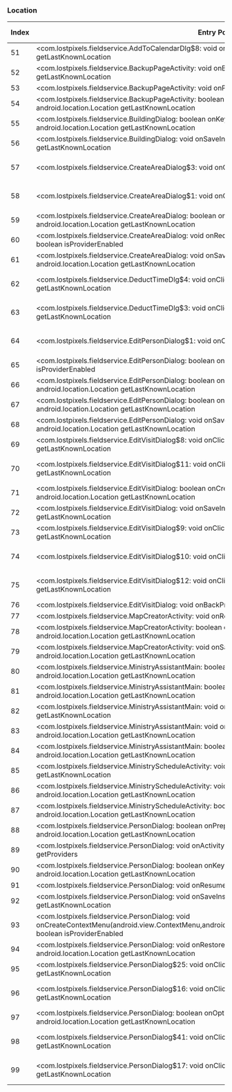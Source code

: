 ### Location
| Index | Entry Point & APIs | Screen shot | Resource id | Label |
| ------------- | ------------- | ------------- |-------------|-------------|
| 51 | <com.lostpixels.fieldservice.AddToCalendarDlg$8: void onClick(android.view.View)>; android.location.Location getLastKnownLocation | ![](C:\Users\hfu\Documents\COSMOS\output\py\Play_win8\Productivity\com.lostpixels.fieldservice\com.lostpixels.fieldservice.AddToCalendarDlg.png) |  | |
| 52 | <com.lostpixels.fieldservice.BackupPageActivity: void onBackPressed()>; android.location.Location getLastKnownLocation | ![](C:\Users\hfu\Documents\COSMOS\output\py\Play_win8\Productivity\com.lostpixels.fieldservice\com.lostpixels.fieldservice.BackupPageActivity.png) |  | |
| 53 | <com.lostpixels.fieldservice.BackupPageActivity: void onPause()>; android.location.Location getLastKnownLocation | ![](C:\Users\hfu\Documents\COSMOS\output\py\Play_win8\Productivity\com.lostpixels.fieldservice\com.lostpixels.fieldservice.BackupPageActivity.png) |  | |
| 54 | <com.lostpixels.fieldservice.BackupPageActivity: boolean onPrepareOptionsMenu(android.view.Menu)>; android.location.Location getLastKnownLocation | ![](C:\Users\hfu\Documents\COSMOS\output\py\Play_win8\Productivity\com.lostpixels.fieldservice\com.lostpixels.fieldservice.BackupPageActivity.png) |  | |
| 55 | <com.lostpixels.fieldservice.BuildingDialog: boolean onKeyDown(int,android.view.KeyEvent)>; android.location.Location getLastKnownLocation | ![](C:\Users\hfu\Documents\COSMOS\output\py\Play_win8\Productivity\com.lostpixels.fieldservice\com.lostpixels.fieldservice.BuildingDialog.png) |  | |
| 56 | <com.lostpixels.fieldservice.BuildingDialog: void onSaveInstanceState(android.os.Bundle)>; android.location.Location getLastKnownLocation | ![](C:\Users\hfu\Documents\COSMOS\output\py\Play_win8\Productivity\com.lostpixels.fieldservice\com.lostpixels.fieldservice.BuildingDialog.png) |  | |
| 57 | <com.lostpixels.fieldservice.CreateAreaDialog$3: void onClick(android.view.View)>; boolean isProviderEnabled | ![](C:\Users\hfu\Documents\COSMOS\output\py\Play_win8\Productivity\com.lostpixels.fieldservice\com.lostpixels.fieldservice.CreateAreaDialog.png) | {'2131361923': <sensitive_component.SensitiveComponent.SensitiveView object at 0x0A6C3ED0>} | |
| 58 | <com.lostpixels.fieldservice.CreateAreaDialog$1: void onClick(android.view.View)>; boolean isProviderEnabled | ![](C:\Users\hfu\Documents\COSMOS\output\py\Play_win8\Productivity\com.lostpixels.fieldservice\com.lostpixels.fieldservice.CreateAreaDialog.png) | {'2131362191': <sensitive_component.SensitiveComponent.SensitiveView object at 0x0A6C3F10>} | |
| 59 | <com.lostpixels.fieldservice.CreateAreaDialog: boolean onKeyDown(int,android.view.KeyEvent)>; android.location.Location getLastKnownLocation | ![](C:\Users\hfu\Documents\COSMOS\output\py\Play_win8\Productivity\com.lostpixels.fieldservice\com.lostpixels.fieldservice.CreateAreaDialog.png) |  | |
| 60 | <com.lostpixels.fieldservice.CreateAreaDialog: void onRequestPermissionsResult(int,java.lang.String[],int[])>; boolean isProviderEnabled | ![](C:\Users\hfu\Documents\COSMOS\output\py\Play_win8\Productivity\com.lostpixels.fieldservice\com.lostpixels.fieldservice.CreateAreaDialog.png) |  | |
| 61 | <com.lostpixels.fieldservice.CreateAreaDialog: void onSaveInstanceState(android.os.Bundle)>; android.location.Location getLastKnownLocation | ![](C:\Users\hfu\Documents\COSMOS\output\py\Play_win8\Productivity\com.lostpixels.fieldservice\com.lostpixels.fieldservice.CreateAreaDialog.png) |  | |
| 62 | <com.lostpixels.fieldservice.DeductTimeDlg$4: void onClick(android.view.View)>; android.location.Location getLastKnownLocation | ![](C:\Users\hfu\Documents\COSMOS\output\py\Play_win8\Productivity\com.lostpixels.fieldservice\com.lostpixels.fieldservice.DeductTimeDlg.png) | {'2131362210': <sensitive_component.SensitiveComponent.SensitiveView object at 0x0A28BAD0>} | |
| 63 | <com.lostpixels.fieldservice.DeductTimeDlg$3: void onClick(android.view.View)>; android.location.Location getLastKnownLocation | ![](C:\Users\hfu\Documents\COSMOS\output\py\Play_win8\Productivity\com.lostpixels.fieldservice\com.lostpixels.fieldservice.DeductTimeDlg.png) | {'2131362204': <sensitive_component.SensitiveComponent.SensitiveView object at 0x0A28B490>} | |
| 64 | <com.lostpixels.fieldservice.EditPersonDialog$1: void onClick(android.view.View)>; boolean isProviderEnabled | ![](C:\Users\hfu\Documents\COSMOS\output\py\Play_win8\Productivity\com.lostpixels.fieldservice\com.lostpixels.fieldservice.EditPersonDialog.png) | {'2131362261': <sensitive_component.SensitiveComponent.SensitiveView object at 0x0A4F2230>} | |
| 65 | <com.lostpixels.fieldservice.EditPersonDialog: boolean onOptionsItemSelected(android.view.MenuItem)>; boolean isProviderEnabled | ![](C:\Users\hfu\Documents\COSMOS\output\py\Play_win8\Productivity\com.lostpixels.fieldservice\com.lostpixels.fieldservice.EditPersonDialog.png) |  | |
| 66 | <com.lostpixels.fieldservice.EditPersonDialog: boolean onCreateOptionsMenu(android.view.Menu)>; android.location.Location getLastKnownLocation | ![](C:\Users\hfu\Documents\COSMOS\output\py\Play_win8\Productivity\com.lostpixels.fieldservice\com.lostpixels.fieldservice.EditPersonDialog.png) |  | |
| 67 | <com.lostpixels.fieldservice.EditPersonDialog: boolean onKeyDown(int,android.view.KeyEvent)>; android.location.Location getLastKnownLocation | ![](C:\Users\hfu\Documents\COSMOS\output\py\Play_win8\Productivity\com.lostpixels.fieldservice\com.lostpixels.fieldservice.EditPersonDialog.png) |  | |
| 68 | <com.lostpixels.fieldservice.EditPersonDialog: void onSaveInstanceState(android.os.Bundle)>; android.location.Location getLastKnownLocation | ![](C:\Users\hfu\Documents\COSMOS\output\py\Play_win8\Productivity\com.lostpixels.fieldservice\com.lostpixels.fieldservice.EditPersonDialog.png) |  | |
| 69 | <com.lostpixels.fieldservice.EditVisitDialog$8: void onClick(android.view.View)>; android.location.Location getLastKnownLocation | ![](C:\Users\hfu\Documents\COSMOS\output\py\Play_win8\Productivity\com.lostpixels.fieldservice\com.lostpixels.fieldservice.EditVisitDialog.png) |  | |
| 70 | <com.lostpixels.fieldservice.EditVisitDialog$11: void onClick(android.view.View)>; android.location.Location getLastKnownLocation | ![](C:\Users\hfu\Documents\COSMOS\output\py\Play_win8\Productivity\com.lostpixels.fieldservice\com.lostpixels.fieldservice.EditVisitDialog.png) | {'2131362297': <sensitive_component.SensitiveComponent.SensitiveView object at 0x0A3A3370>} | |
| 71 | <com.lostpixels.fieldservice.EditVisitDialog: boolean onCreateOptionsMenu(android.view.Menu)>; android.location.Location getLastKnownLocation | ![](C:\Users\hfu\Documents\COSMOS\output\py\Play_win8\Productivity\com.lostpixels.fieldservice\com.lostpixels.fieldservice.EditVisitDialog.png) |  | |
| 72 | <com.lostpixels.fieldservice.EditVisitDialog: void onSaveInstanceState(android.os.Bundle)>; android.location.Location getLastKnownLocation | ![](C:\Users\hfu\Documents\COSMOS\output\py\Play_win8\Productivity\com.lostpixels.fieldservice\com.lostpixels.fieldservice.EditVisitDialog.png) |  | |
| 73 | <com.lostpixels.fieldservice.EditVisitDialog$9: void onClick(android.view.View)>; android.location.Location getLastKnownLocation | ![](C:\Users\hfu\Documents\COSMOS\output\py\Play_win8\Productivity\com.lostpixels.fieldservice\com.lostpixels.fieldservice.EditVisitDialog.png) |  | |
| 74 | <com.lostpixels.fieldservice.EditVisitDialog$10: void onClick(android.view.View)>; boolean isProviderEnabled | ![](C:\Users\hfu\Documents\COSMOS\output\py\Play_win8\Productivity\com.lostpixels.fieldservice\com.lostpixels.fieldservice.EditVisitDialog.png) | {'2131362294': <sensitive_component.SensitiveComponent.SensitiveView object at 0x0A3A3990>} | |
| 75 | <com.lostpixels.fieldservice.EditVisitDialog$12: void onClick(android.view.View)>; android.location.Location getLastKnownLocation | ![](C:\Users\hfu\Documents\COSMOS\output\py\Play_win8\Productivity\com.lostpixels.fieldservice\com.lostpixels.fieldservice.EditVisitDialog.png) | {'2131362301': <sensitive_component.SensitiveComponent.SensitiveView object at 0x0A3A3DD0>} | |
| 76 | <com.lostpixels.fieldservice.EditVisitDialog: void onBackPressed()>; android.location.Location getLastKnownLocation | ![](C:\Users\hfu\Documents\COSMOS\output\py\Play_win8\Productivity\com.lostpixels.fieldservice\com.lostpixels.fieldservice.EditVisitDialog.png) |  | |
| 77 | <com.lostpixels.fieldservice.MapCreatorActivity: void onResume()>; android.location.Location getLastKnownLocation | ![](C:\Users\hfu\Documents\COSMOS\output\py\Play_win8\Productivity\com.lostpixels.fieldservice\com.lostpixels.fieldservice.MapCreatorActivity.png) |  | |
| 78 | <com.lostpixels.fieldservice.MapCreatorActivity: boolean onCreateOptionsMenu(android.view.Menu)>; android.location.Location getLastKnownLocation | ![](C:\Users\hfu\Documents\COSMOS\output\py\Play_win8\Productivity\com.lostpixels.fieldservice\com.lostpixels.fieldservice.MapCreatorActivity.png) |  | |
| 79 | <com.lostpixels.fieldservice.MapCreatorActivity: void onSaveInstanceState(android.os.Bundle)>; android.location.Location getLastKnownLocation | ![](C:\Users\hfu\Documents\COSMOS\output\py\Play_win8\Productivity\com.lostpixels.fieldservice\com.lostpixels.fieldservice.MapCreatorActivity.png) |  | |
| 80 | <com.lostpixels.fieldservice.MinistryAssistantMain: boolean onKeyDown(int,android.view.KeyEvent)>; android.location.Location getLastKnownLocation | ![](C:\Users\hfu\Documents\COSMOS\output\py\Play_win8\Productivity\com.lostpixels.fieldservice\com.lostpixels.fieldservice.MinistryAssistantMain.png) |  | |
| 81 | <com.lostpixels.fieldservice.MinistryAssistantMain: boolean onCreateOptionsMenu(android.view.Menu)>; android.location.Location getLastKnownLocation | ![](C:\Users\hfu\Documents\COSMOS\output\py\Play_win8\Productivity\com.lostpixels.fieldservice\com.lostpixels.fieldservice.MinistryAssistantMain.png) |  | |
| 82 | <com.lostpixels.fieldservice.MinistryAssistantMain: void onResume()>; android.location.Location getLastKnownLocation | ![](C:\Users\hfu\Documents\COSMOS\output\py\Play_win8\Productivity\com.lostpixels.fieldservice\com.lostpixels.fieldservice.MinistryAssistantMain.png) |  | |
| 83 | <com.lostpixels.fieldservice.MinistryAssistantMain: void onSaveInstanceState(android.os.Bundle)>; android.location.Location getLastKnownLocation | ![](C:\Users\hfu\Documents\COSMOS\output\py\Play_win8\Productivity\com.lostpixels.fieldservice\com.lostpixels.fieldservice.MinistryAssistantMain.png) |  | |
| 84 | <com.lostpixels.fieldservice.MinistryAssistantMain: boolean onPrepareOptionsMenu(android.view.Menu)>; android.location.Location getLastKnownLocation | ![](C:\Users\hfu\Documents\COSMOS\output\py\Play_win8\Productivity\com.lostpixels.fieldservice\com.lostpixels.fieldservice.MinistryAssistantMain.png) |  | |
| 85 | <com.lostpixels.fieldservice.MinistryScheduleActivity: void onDestroy()>; android.location.Location getLastKnownLocation | ![](C:\Users\hfu\Documents\COSMOS\output\py\Play_win8\Productivity\com.lostpixels.fieldservice\com.lostpixels.fieldservice.MinistryScheduleActivity.png) |  | |
| 86 | <com.lostpixels.fieldservice.MinistryScheduleActivity: void onSaveInstanceState(android.os.Bundle)>; android.location.Location getLastKnownLocation | ![](C:\Users\hfu\Documents\COSMOS\output\py\Play_win8\Productivity\com.lostpixels.fieldservice\com.lostpixels.fieldservice.MinistryScheduleActivity.png) |  | |
| 87 | <com.lostpixels.fieldservice.MinistryScheduleActivity: boolean onCreateOptionsMenu(android.view.Menu)>; android.location.Location getLastKnownLocation | ![](C:\Users\hfu\Documents\COSMOS\output\py\Play_win8\Productivity\com.lostpixels.fieldservice\com.lostpixels.fieldservice.MinistryScheduleActivity.png) |  | |
| 88 | <com.lostpixels.fieldservice.PersonDialog: boolean onPrepareOptionsMenu(android.view.Menu)>; android.location.Location getLastKnownLocation | ![](C:\Users\hfu\Documents\COSMOS\output\py\Play_win8\Productivity\com.lostpixels.fieldservice\com.lostpixels.fieldservice.PersonDialog.png) |  | |
| 89 | <com.lostpixels.fieldservice.PersonDialog: void onActivityResult(int,int,android.content.Intent)>; java.util.List getProviders | ![](C:\Users\hfu\Documents\COSMOS\output\py\Play_win8\Productivity\com.lostpixels.fieldservice\com.lostpixels.fieldservice.PersonDialog.png) |  | |
| 90 | <com.lostpixels.fieldservice.PersonDialog: boolean onKeyDown(int,android.view.KeyEvent)>; android.location.Location getLastKnownLocation | ![](C:\Users\hfu\Documents\COSMOS\output\py\Play_win8\Productivity\com.lostpixels.fieldservice\com.lostpixels.fieldservice.PersonDialog.png) |  | |
| 91 | <com.lostpixels.fieldservice.PersonDialog: void onResume()>; android.location.Location getLastKnownLocation | ![](C:\Users\hfu\Documents\COSMOS\output\py\Play_win8\Productivity\com.lostpixels.fieldservice\com.lostpixels.fieldservice.PersonDialog.png) |  | |
| 92 | <com.lostpixels.fieldservice.PersonDialog: void onSaveInstanceState(android.os.Bundle)>; android.location.Location getLastKnownLocation | ![](C:\Users\hfu\Documents\COSMOS\output\py\Play_win8\Productivity\com.lostpixels.fieldservice\com.lostpixels.fieldservice.PersonDialog.png) |  | |
| 93 | <com.lostpixels.fieldservice.PersonDialog: void onCreateContextMenu(android.view.ContextMenu,android.view.View,android.view.ContextMenu$ContextMenuInfo)>; boolean isProviderEnabled | ![](C:\Users\hfu\Documents\COSMOS\output\py\Play_win8\Productivity\com.lostpixels.fieldservice\com.lostpixels.fieldservice.PersonDialog.png) |  | |
| 94 | <com.lostpixels.fieldservice.PersonDialog: void onRestoreInstanceState(android.os.Bundle)>; android.location.Location getLastKnownLocation | ![](C:\Users\hfu\Documents\COSMOS\output\py\Play_win8\Productivity\com.lostpixels.fieldservice\com.lostpixels.fieldservice.PersonDialog.png) |  | |
| 95 | <com.lostpixels.fieldservice.PersonDialog$25: void onClick(android.view.View)>; android.location.Location getLastKnownLocation | ![](C:\Users\hfu\Documents\COSMOS\output\py\Play_win8\Productivity\com.lostpixels.fieldservice\com.lostpixels.fieldservice.PersonDialog.png) |  | |
| 96 | <com.lostpixels.fieldservice.PersonDialog$16: void onClick(android.view.View)>; android.location.Location getLastKnownLocation | ![](C:\Users\hfu\Documents\COSMOS\output\py\Play_win8\Productivity\com.lostpixels.fieldservice\com.lostpixels.fieldservice.PersonDialog.png) | {'2131362450': <sensitive_component.SensitiveComponent.SensitiveView object at 0x0AE93730>} | |
| 97 | <com.lostpixels.fieldservice.PersonDialog: boolean onOptionsItemSelected(android.view.MenuItem)>; android.location.Location getLastKnownLocation | ![](C:\Users\hfu\Documents\COSMOS\output\py\Play_win8\Productivity\com.lostpixels.fieldservice\com.lostpixels.fieldservice.PersonDialog.png) |  | |
| 98 | <com.lostpixels.fieldservice.PersonDialog$41: void onClick(android.view.View)>; android.location.Location getLastKnownLocation | ![](C:\Users\hfu\Documents\COSMOS\output\py\Play_win8\Productivity\com.lostpixels.fieldservice\com.lostpixels.fieldservice.PersonDialog.png) | {'2131361930': <sensitive_component.SensitiveComponent.SensitiveView object at 0x0AE93790>} | |
| 99 | <com.lostpixels.fieldservice.PersonDialog$17: void onClick(android.view.View)>; android.location.Location getLastKnownLocation | ![](C:\Users\hfu\Documents\COSMOS\output\py\Play_win8\Productivity\com.lostpixels.fieldservice\com.lostpixels.fieldservice.PersonDialog.png) | {'2131362453': <sensitive_component.SensitiveComponent.SensitiveView object at 0x0AE937F0>} | |
